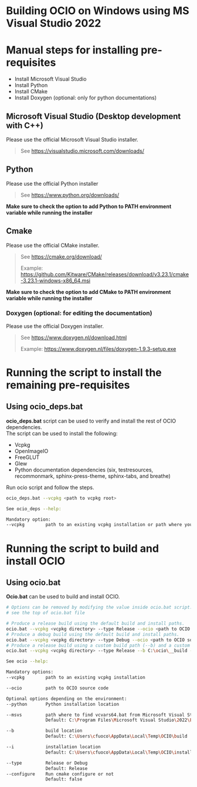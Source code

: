 # Building OCIO on Windows using MS Visual Studio 2022

# Manual steps for installing pre-requisites
- Install Microsoft Visual Studio
- Install Python
- Install CMake
- Install Doxygen (optional: only for python documentations)

## Microsoft Visual Studio (Desktop development with C++)
Please use the official Microsoft Visual Studio installer.
> See https://visualstudio.microsoft.com/downloads/

## Python
Please use the official Python installer
> See https://www.python.org/downloads/

**Make sure to check the option to add Python to PATH environment variable while running the installer**

## Cmake
Please use the official CMake installer.
> See https://cmake.org/download/
>
> Example: https://github.com/Kitware/CMake/releases/download/v3.23.1/cmake-3.23.1-windows-x86_64.msi

**Make sure to check the option to add CMake to PATH environment variable while running the installer**

### Doxygen (optional: for editing the documentation)
Please use the official Doxygen installer.
> See https://www.doxygen.nl/download.html
> 
> Example: https://www.doxygen.nl/files/doxygen-1.9.3-setup.exe


# Running the script to install the remaining pre-requisites

## Using ocio_deps.bat
**ocio_deps.bat** script can be used to verify and install the rest of OCIO dependencies.
<br/>
The script can be used to install the following:
- Vcpkg
- OpenImageIO
- FreeGLUT
- Glew
- Python documentation dependencies (six, testresources, recommonmark, sphinx-press-theme, sphinx-tabs, and breathe)

Run ocio script and follow the steps.
```bash
ocio_deps.bat --vcpkg <path to vcpkg root>

See ocio_deps --help:

Mandatory option:
--vcpkg        path to an existing vcpkg installation or path where you want to install vcpkg
```

# Running the script to build and install OCIO
## Using ocio.bat
**Ocio.bat** can be used to build and install OCIO.
```bash
# Options can be removed by modifying the value inside ocio.bat script.
# see the top of ocio.bat file

# Produce a release build using the default build and install paths.
ocio.bat --vcpkg <vcpkg directory> --type Release --ocio <path to OCIO source>
# Produce a debug build using the default build and install paths.
ocio.bat --vcpkg <vcpkg directory> --type Debug --ocio <path to OCIO source>
# Produce a release build using a custom build path (--b) and a custom install paths (--i).
ocio.bat --vcpkg <vcpkg directory> --type Release --b C:\ocio\__build --i C:\ocio\__install --ocio <path to OCIO source>

See ocio --help:

Mandatory options:
--vcpkg        path to an existing vcpkg installation

--ocio         path to OCIO source code

Optional options depending on the environment:
--python       Python installation location

--msvs         path where to find vcvars64.bat from Microsoft Visual Studio
               Default: C:\Program Files\Microsoft Visual Studio\2022\Enterprise\VC\Auxiliary\Build

--b            build location
               Default: C:\Users\cfuoco\AppData\Local\Temp\OCIO\build

--i            installation location
               Default: C:\Users\cfuoco\AppData\Local\Temp\OCIO\install

--type         Release or Debug
               Default: Release
--configure    Run cmake configure or not
               Default: false
```